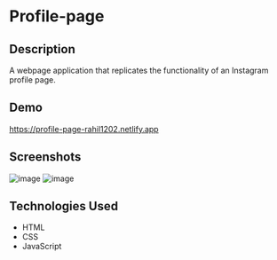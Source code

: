 # Profile-page


## Description

A webpage application that replicates the functionality of an Instagram profile page. 

## Demo

https://profile-page-rahil1202.netlify.app

## Screenshots
![image](https://github.com/rahil1202/profile-page/assets/104057403/9fc5a715-93de-443b-8f6b-4b7685bcba6e)
![image](https://github.com/rahil1202/profile-page/assets/104057403/cb40290a-29b6-497c-a66b-393fc5cb8d06)


## Technologies Used

- HTML
- CSS
- JavaScript
  


